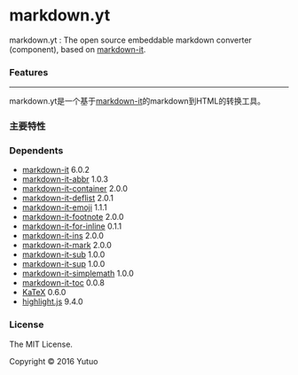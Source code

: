 # markdown.yt

markdown.yt : The open source embeddable markdown converter (component), based on [markdown-it](https://github.com/markdown-it/markdown-it).

### Features

-------------

markdown.yt是一个基于[markdown-it](https://github.com/markdown-it/markdown-it)的markdown到HTML的转换工具。

### 主要特性

### Dependents

* [markdown-it](https://github.com/markdown-it/markdown-it)  6.0.2
* [markdown-it-abbr](https://github.com/markdown-it/markdown-it-abbr) 1.0.3
* [markdown-it-container](https://github.com/markdown-it/markdown-it-container) 2.0.0
* [markdown-it-deflist](https://github.com/markdown-it/markdown-it-deflist) 2.0.1
* [markdown-it-emoji](https://github.com/markdown-it/markdown-it-emoji) 1.1.1
* [markdown-it-footnote](https://github.com/markdown-it/markdown-it-footnote) 2.0.0
* [markdown-it-for-inline](https://github.com/markdown-it/markdown-it-for-inline) 0.1.1
* [markdown-it-ins](https://github.com/markdown-it/markdown-it-ins) 2.0.0
* [markdown-it-mark](https://github.com/markdown-it/markdown-it-mark) 2.0.0
* [markdown-it-sub](https://github.com/markdown-it/markdown-it-sub) 1.0.0
* [markdown-it-sup](https://github.com/markdown-it/markdown-it-sup) 1.0.0
* [markdown-it-simplemath](https://github.com/adam-p/markdown-it-simplemath) 1.0.0
* [markdown-it-toc](https://github.com/tylerlong/markdown-it-toc) 0.0.8
* [KaTeX](https://github.com/Khan/KaTeX) 0.6.0
* [highlight.js](https://github.com/isagalaev/highlight.js) 9.4.0

### License

The MIT License.

Copyright &copy; 2016 Yutuo
